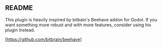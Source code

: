 ## README

This plugin is heavily inspired by bitbain's Beehave addon for Godot.
If you want something more robust and with more features, consider using his plugin instead.

[https://github.com/bitbrain/beehave]
